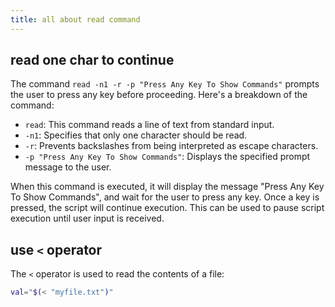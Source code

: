 ```yaml
---
title: all about read command
---
```



## read one char to continue

The command `read -n1 -r -p "Press Any Key To Show Commands"` prompts the user to press any key before proceeding. Here's a breakdown of the command:

- `read`: This command reads a line of text from standard input.
- `-n1`: Specifies that only one character should be read.
- `-r`: Prevents backslashes from being interpreted as escape characters.
- `-p "Press Any Key To Show Commands"`: Displays the specified prompt message to the user.

When this command is executed, it will display the message "Press Any Key To Show Commands", and wait for the user to press any key. Once a key is pressed, the script will continue execution. This can be used to pause script execution until user input is received.

## use `<` operator

The `<` operator is used to read the contents of a file:

```bash
val="$(< "myfile.txt")"
```
